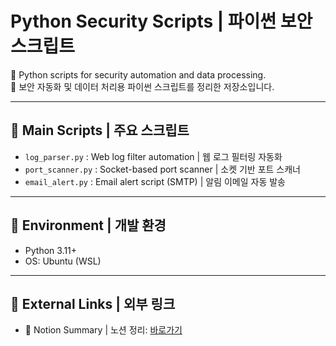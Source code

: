 # Python Security Scripts | 파이썬 보안 스크립트

🔐 Python scripts for security automation and data processing.  
🔐 보안 자동화 및 데이터 처리용 파이썬 스크립트를 정리한 저장소입니다.

---

## 📂 Main Scripts | 주요 스크립트

- `log_parser.py` : Web log filter automation | 웹 로그 필터링 자동화
- `port_scanner.py` : Socket-based port scanner | 소켓 기반 포트 스캐너
- `email_alert.py` : Email alert script (SMTP) | 알림 이메일 자동 발송

---

## 🧪 Environment | 개발 환경

- Python 3.11+
- OS: Ubuntu (WSL)

---

## 🔗 External Links | 외부 링크

- 📒 Notion Summary | 노션 정리: [바로가기](https://www.notion.so/1c6740684c3c8095a16ef2caddb81202)
